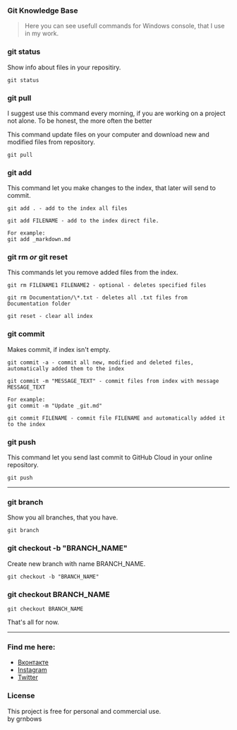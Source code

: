 ### Git Knowledge Base
>Here you can see usefull commands for Windows console, that I use in my work.

### git status
Show info about files in your repositiry. 
```
git status
```
### git pull
I suggest use this command every morning, if you are working on a project not alone. To be honest, the more often the better 

This command update files on your computer and download new and modified files from repository.
```
git pull
```
### git add
This command let you make changes to the index, that later will send to commit.


```
git add . - add to the index all files
```
```
git add FILENAME - add to the index direct file.

For example:
git add _markdown.md 
```

### git rm <i>or</i> git reset
This commands let you remove added files from the index.

``` 
git rm FILENAME1 FILENAME2 - optional - deletes specified files
``` 
```
git rm Documentation/\*.txt - deletes all .txt files from Documentation folder
```
```
git reset - clear all index
```
### git commit
Makes commit, if index isn't empty.
```
git commit -a - commit all new, modified and deleted files, automatically added them to the index
```
```
git commit -m "MESSAGE_TEXT" - commit files from index with message MESSAGE_TEXT

For example:
git commit -m "Update _git.md"
```
```
git commit FILENAME - commit file FILENAME and automatically added it to the index
```
### git push
This command let you send last commit to GitHub Cloud in your online repository.
```
git push
```
---
### git branch
Show you all branches, that you have.
```
git branch
```
### git checkout -b "BRANCH_NAME"
Create new branch with name BRANCH_NAME.
```
git checkout -b "BRANCH_NAME"
```
### git checkout BRANCH_NAME
```
git checkout BRANCH_NAME
```
That's all for now.

---

### Find me here:
* [Вконтакте](https://vk.com/grnbows) </br>
* [Instagram](https://www.instagram.com/grnbows) </br>
* [Twitter](https://twitter.com/grnbows) </br>

### License

This project is free for personal and commercial use. </br> by grnbows